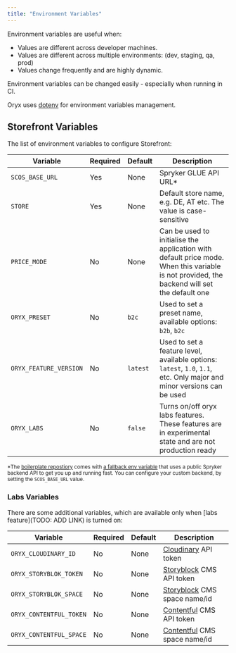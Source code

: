 ```yaml
---
title: "Environment Variables"
---
```


Environment variables are useful when:

- Values are different across developer machines.
- Values are different across multiple environments: (dev, staging, qa, prod)
- Values change frequently and are highly dynamic.

Environment variables can be changed easily - especially when running in CI.

Oryx uses [dotenv](https://github.com/motdotla/dotenv) for environment variables management. 

## Storefront Variables 

The list of environment variables to configure Storefront:

| Variable | Required | Default | Description                               |
|----------|----------|---------|-------------------------------------------|
| `SCOS_BASE_URL` | Yes | None | Spryker GLUE API URL* |
| `STORE` | Yes | None | Default store name, e.g. DE, AT etc. The value is case-sensitive |
| `PRICE_MODE` | No | None | Can be used to initialise the application with default price mode. When this variable is not provided, the backend will set the default one |
| `ORYX_PRESET` | No | `b2c` | Used to set a preset name, available options: `b2b`, `b2c` |
| `ORYX_FEATURE_VERSION` | No | `latest` | Used to set a feature level, available options: `latest`, `1.0`, `1.1`, etc. Only major and minor versions can be used |
| `ORYX_LABS` | No | `false` | Turns on/off oryx labs features. These features are in experimental state and are not production ready |

<sub>*The [boilerplate repostiory](https://github.com/spryker/composable-frontend) comes with [a fallback env variable](https://github.com/spryker/composable-frontend/blob/master/.env) that uses a public Spryker backend API to get you up and running fast. You can configure your custom backend, by setting the `SCOS_BASE_URL` value.<sub>

### Labs Variables

There are some additional variables, which are available only when [labs feature](TODO: ADD LINK) is turned on:

| Variable | Required | Default | Description                               |
|----------|----------|---------|-------------------------------------------|
| `ORYX_CLOUDINARY_ID` | No | None | [Cloudinary](https://cloudinary.com/) API token |
| `ORYX_STORYBLOK_TOKEN` | No | None | [Storyblock](https://www.storyblok.com/home) CMS API token |
| `ORYX_STORYBLOK_SPACE` | No | None | [Storyblock](https://www.storyblok.com/home) CMS space name/id |
| `ORYX_CONTENTFUL_TOKEN` | No | None | [Contentful](https://www.contentful.com/) CMS API token |
| `ORYX_CONTENTFUL_SPACE` | No | None | [Contentful](https://www.contentful.com/) CMS space name/id |
